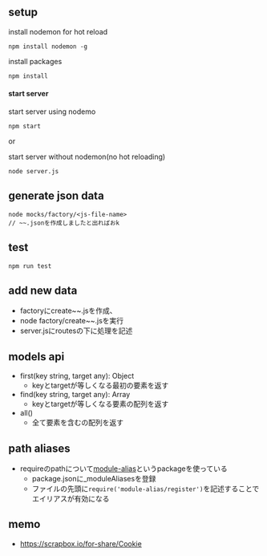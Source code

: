 ## setup

install nodemon for hot reload

```
npm install nodemon -g
```

install packages

```
npm install
```

#### start server
start server using nodemo

```
npm start
```

or

start server without nodemon(no hot reloading)

```
node server.js
```

## generate json data

```
node mocks/factory/<js-file-name>
// ~~.jsonを作成しましたと出ればおk
```

## test

```
npm run test
```

## add new data
- factoryにcreate~~.jsを作成、
- node factory/create~~.jsを実行
- server.jsにroutesの下に処理を記述

## models api
- first(key string, target any): Object
    - keyとtargetが等しくなる最初の要素を返す
- find(key string, target any): Array
    - keyとtargetが等しくなる要素の配列を返す
- all()
    - 全て要素を含むの配列を返す

## path aliases
- requireのpathについて[module-alias](https://www.npmjs.com/package/module-alias)というpackageを使っている
  - package.jsonに_moduleAliasesを登録
  - ファイルの先頭に`require('module-alias/register')`を記述することでエイリアスが有効になる

## memo
- https://scrapbox.io/for-share/Cookie




